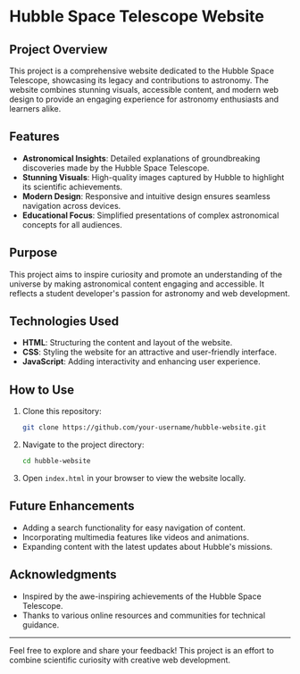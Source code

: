 # Hubble Space Telescope Website

## Project Overview
This project is a comprehensive website dedicated to the Hubble Space Telescope, showcasing its legacy and contributions to astronomy. The website combines stunning visuals, accessible content, and modern web design to provide an engaging experience for astronomy enthusiasts and learners alike.

## Features
- **Astronomical Insights**: Detailed explanations of groundbreaking discoveries made by the Hubble Space Telescope.
- **Stunning Visuals**: High-quality images captured by Hubble to highlight its scientific achievements.
- **Modern Design**: Responsive and intuitive design ensures seamless navigation across devices.
- **Educational Focus**: Simplified presentations of complex astronomical concepts for all audiences.

## Purpose
This project aims to inspire curiosity and promote an understanding of the universe by making astronomical content engaging and accessible. It reflects a student developer's passion for astronomy and web development.

## Technologies Used
- **HTML**: Structuring the content and layout of the website.
- **CSS**: Styling the website for an attractive and user-friendly interface.
- **JavaScript**: Adding interactivity and enhancing user experience.

## How to Use
1. Clone this repository:
   ```bash
   git clone https://github.com/your-username/hubble-website.git
   ```
2. Navigate to the project directory:
   ```bash
   cd hubble-website
   ```
3. Open `index.html` in your browser to view the website locally.


## Future Enhancements
- Adding a search functionality for easy navigation of content.
- Incorporating multimedia features like videos and animations.
- Expanding content with the latest updates about Hubble's missions.

## Acknowledgments
- Inspired by the awe-inspiring achievements of the Hubble Space Telescope.
- Thanks to various online resources and communities for technical guidance.

---

Feel free to explore and share your feedback! This project is an effort to combine scientific curiosity with creative web development.